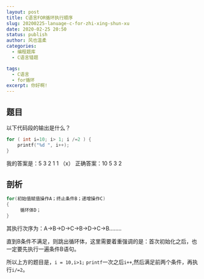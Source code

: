 ```yaml
---
layout: post
title: C语言FOR循环执行顺序
slug: 20200225-lanuage-c-for-zhi-xing-shun-xu
date: 2020-02-25 20:50
status: publish
author: 风也温柔
categories: 
  - 编程题库
  - C语言错题

tags: 
  - C语言
  - for循环
excerpt: 你好啊!
---
```


## 题目

以下代码段的输出是什么？

~~~c
for ( int i=10; i> 1; i /=2 ) {
    printf("%d ", i++);
}
~~~
我的答案是：5 3 2 1 1 （x）
正确答案：10 5 3 2

## 剖析
~~~c
for(初始值赋值操作A；终止条件B；递增操作C)
{
     循环体D；
}
~~~
其执行次序为：A->B->D->C->B->D->C->B……..

直到B条件不满足，则跳出循环体，这里需要着重强调的是：首次初始化之后，也一定要先执行一遍条件B语句。

所以上方的题目是，`i = 10,i>1;`  `printf`一次之后`i++`,然后满足前两个条件，再执行`i/=2`。